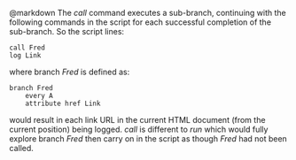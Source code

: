 @markdown
The *call* command executes a sub-branch, continuing with
	the following commands in the script for each successful
	completion of the sub-branch.  So the
	script lines:

~~~
call Fred
log Link
~~~

where branch *Fred* is defined as:

~~~
branch Fred
	every A
	attribute href Link
~~~

would result in each link URL in the current HTML document (from the
	current position) being logged.  *call* is different to *run* which
	would fully explore branch *Fred* then carry on in the script as
	though *Fred* had not been called.
